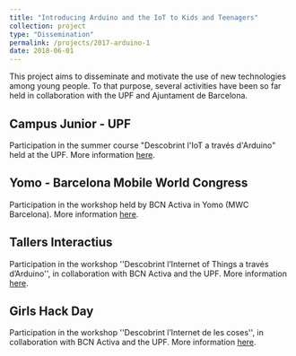 ```yaml
---
title: "Introducing Arduino and the IoT to Kids and Teenagers"
collection: project
type: "Dissemination"
permalink: /projects/2017-arduino-1
date: 2018-06-01
---
```


This project aims to disseminate and motivate the use of new technologies among young people. To that purpose, several activities have been so far held in collaboration with the UPF and Ajuntament de Barcelona.

## Campus Junior - UPF
Participation in the summer course "Descobrint l'IoT a través d'Arduino" held at the UPF. More information [here](https://www.upf.edu/web/campus-junior/home/-/asset_publisher/tgk9EUtxRNj6/content/id/8049558/maximized#.WyDezFOFN24).

## Yomo - Barcelona Mobile World Congress
Participation in the workshop held by BCN Activa in Yomo (MWC Barcelona). More information [here](https://www.mwcyomo.com/ca/).

## Tallers Interactius
Participation in the workshop ''Descobrint l’Internet of Things a través d’Arduino'', in collaboration with BCN Activa and the UPF. More information [here](https://www.upf.edu/web/etic/descobrint-l-internet-of-things-a-traves-d-arduino).

## Girls Hack Day 
Participation in the workshop ''Descobrint l’Internet de les coses'', in collaboration with BCN Activa and the UPF. More information [here](https://eventum.upf.edu/21073/detail/girls-hack-day.html).
